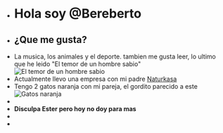 - # Hola soy @Bereberto
- ## ¿Que me gusta?
-    La musica, los animales y el deporte. tambien me gusta leer, lo ultimo que he leido "El temor de un hombre sabio" ![El temor de un hombre sabio](https://1.bp.blogspot.com/-izIoSE1-31A/WZYmAcp_d6I/AAAAAAAAGS0/lzZ2L5JfSpQzbh9p6bTM9kCb-Wa1CqrXACLcBGAs/s1600/temor-hombre-sabio-plaza-janes.jpg)
- Actualmente llevo una empresa con mi padre [Naturkasa](https://naturkasa.es/)
- Tengo 2 gatos naranja con mi pareja, el gordito parecido a este ![Gatos naranja](https://github.com/user-attachments/assets/2a71f0b7-8a59-4c0d-8158-2a5b4e8153c2)
- 
- **Disculpa Ester pero hoy no doy para mas**
- 
-

<!---
Bereberto/Bereberto is a ✨ special ✨ repository because its `README.md` (this file) appears on your GitHub profile.
You can click the Preview link to take a look at your changes.
--->
